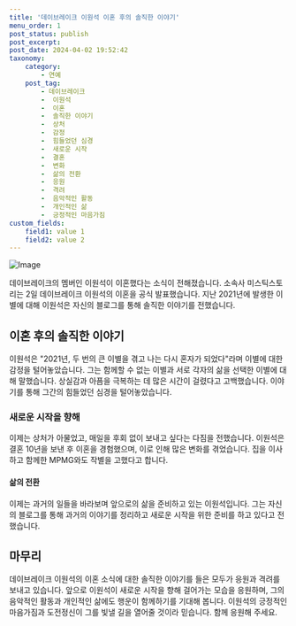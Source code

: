 ```yaml
---
title: '데이브레이크 이원석 이혼 후의 솔직한 이야기'
menu_order: 1
post_status: publish
post_excerpt: 
post_date: 2024-04-02 19:52:42
taxonomy:
    category:
        - 연예
    post_tag:
        - 데이브레이크
        -  이원석
        -  이혼
        -  솔직한 이야기
        -  상처
        -  감정
        -  힘들었던 심경
        -  새로운 시작
        -  결혼
        -  변화
        -  삶의 전환
        -  응원
        -  격려
        -  음악적인 활동
        -  개인적인 삶
        -  긍정적인 마음가짐
custom_fields:
    field1: value 1
    field2: value 2
---
```


![Image](https://mimgnews.pstatic.net/image/117/2024/04/02/0003818439_001_20240402150401239.jpg?type=w540)

데이브레이크의 멤버인 이원석이 이혼했다는 소식이 전해졌습니다. 소속사 미스틱스토리는 2일 데이브레이크 이원석의 이혼을 공식 발표했습니다. 지난 2021년에 발생한 이별에 대해 이원석은 자신의 블로그를 통해 솔직한 이야기를 전했습니다.
## 이혼 후의 솔직한 이야기
이원석은 "2021년, 두 번의 큰 이별을 겪고 나는 다시 혼자가 되었다"라며 이별에 대한 감정을 털어놓았습니다. 그는 함께할 수 없는 이별과 서로 각자의 삶을 선택한 이별에 대해 말했습니다. 상실감과 아픔을 극복하는 데 많은 시간이 걸렸다고 고백했습니다. 이야기를 통해 그간의 힘들었던 심경을 털어놓았습니다. 
### 새로운 시작을 향해
이제는 상처가 아물었고, 매일을 후회 없이 보내고 싶다는 다짐을 전했습니다. 이원석은 결혼 10년을 보낸 후 이혼을 경험했으며, 이로 인해 많은 변화를 겪었습니다. 집을 이사하고 함께한 MPMG와도 작별을 고했다고 합니다.
#### 삶의 전환
이제는 과거의 일들을 바라보며 앞으로의 삶을 준비하고 있는 이원석입니다. 그는 자신의 블로그를 통해 과거의 이야기를 정리하고 새로운 시작을 위한 준비를 하고 있다고 전했습니다.
## 마무리
데이브레이크 이원석의 이혼 소식에 대한 솔직한 이야기를 들은 모두가 응원과 격려를 보내고 있습니다. 앞으로 이원석이 새로운 시작을 향해 걸어가는 모습을 응원하며, 그의 음악적인 활동과 개인적인 삶에도 행운이 함께하기를 기대해 봅니다. 이원석의 긍정적인 마음가짐과 도전정신이 그를 빛낼 길을 열어줄 것이라 믿습니다. 함께 응원해 주세요.
